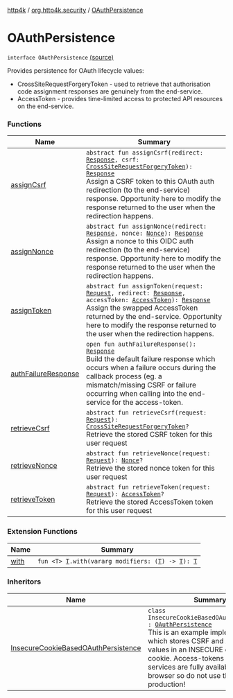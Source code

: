 [http4k](../../index.md) / [org.http4k.security](../index.md) / [OAuthPersistence](./index.md)

# OAuthPersistence

`interface OAuthPersistence` [(source)](https://github.com/http4k/http4k/blob/master/http4k-security-oauth/src/main/kotlin/org/http4k/security/OAuthPersistence.kt#L13)

Provides persistence for OAuth lifecycle values:

* CrossSiteRequestForgeryToken - used to retrieve that authorisation code assignment responses are genuinely from the end-service.
* AccessToken - provides time-limited access to protected API resources on the end-service.

### Functions

| Name | Summary |
|---|---|
| [assignCsrf](assign-csrf.md) | `abstract fun assignCsrf(redirect: `[`Response`](../../org.http4k.core/-response/index.md)`, csrf: `[`CrossSiteRequestForgeryToken`](../-cross-site-request-forgery-token/index.md)`): `[`Response`](../../org.http4k.core/-response/index.md)<br>Assign a CSRF token to this OAuth auth redirection (to the end-service) response. Opportunity here to modify the response returned to the user when the redirection happens. |
| [assignNonce](assign-nonce.md) | `abstract fun assignNonce(redirect: `[`Response`](../../org.http4k.core/-response/index.md)`, nonce: `[`Nonce`](../../org.http4k.security.openid/-nonce/index.md)`): `[`Response`](../../org.http4k.core/-response/index.md)<br>Assign a nonce to this OIDC auth redirection (to the end-service) response. Opportunity here to modify the response returned to the user when the redirection happens. |
| [assignToken](assign-token.md) | `abstract fun assignToken(request: `[`Request`](../../org.http4k.core/-request/index.md)`, redirect: `[`Response`](../../org.http4k.core/-response/index.md)`, accessToken: `[`AccessToken`](../-access-token/index.md)`): `[`Response`](../../org.http4k.core/-response/index.md)<br>Assign the swapped AccessToken returned by the end-service. Opportunity here to modify the response returned to the user when the redirection happens. |
| [authFailureResponse](auth-failure-response.md) | `open fun authFailureResponse(): `[`Response`](../../org.http4k.core/-response/index.md)<br>Build the default failure response which occurs when a failure occurs during the callback process (eg. a mismatch/missing CSRF or failure occurring when calling into the end-service for the access-token. |
| [retrieveCsrf](retrieve-csrf.md) | `abstract fun retrieveCsrf(request: `[`Request`](../../org.http4k.core/-request/index.md)`): `[`CrossSiteRequestForgeryToken`](../-cross-site-request-forgery-token/index.md)`?`<br>Retrieve the stored CSRF token for this user request |
| [retrieveNonce](retrieve-nonce.md) | `abstract fun retrieveNonce(request: `[`Request`](../../org.http4k.core/-request/index.md)`): `[`Nonce`](../../org.http4k.security.openid/-nonce/index.md)`?`<br>Retrieve the stored nonce token for this user request |
| [retrieveToken](retrieve-token.md) | `abstract fun retrieveToken(request: `[`Request`](../../org.http4k.core/-request/index.md)`): `[`AccessToken`](../-access-token/index.md)`?`<br>Retrieve the stored AccessToken token for this user request |

### Extension Functions

| Name | Summary |
|---|---|
| [with](../../org.http4k.core/with.md) | `fun <T> `[`T`](../../org.http4k.core/with.md#T)`.with(vararg modifiers: (`[`T`](../../org.http4k.core/with.md#T)`) -> `[`T`](../../org.http4k.core/with.md#T)`): `[`T`](../../org.http4k.core/with.md#T) |

### Inheritors

| Name | Summary |
|---|---|
| [InsecureCookieBasedOAuthPersistence](../-insecure-cookie-based-o-auth-persistence/index.md) | `class InsecureCookieBasedOAuthPersistence : `[`OAuthPersistence`](./index.md)<br>This is an example implementation which stores CSRF and AccessToken values in an INSECURE client-side cookie. Access-tokens for end-services are fully available to the browser so do not use this in production! |
